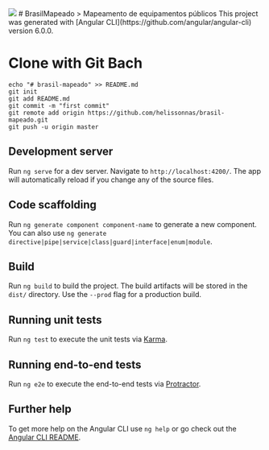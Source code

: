 <img src=https://github.com/helissonnas/brasil-mapeado/src/assets/images/icon_logo.png />
# BrasilMapeado
> Mapeamento de equipamentos públicos
This project was generated with [Angular CLI](https://github.com/angular/angular-cli) version 6.0.0.

# Clone with Git Bach

```git
echo "# brasil-mapeado" >> README.md
git init
git add README.md
git commit -m "first commit"
git remote add origin https://github.com/helissonnas/brasil-mapeado.git
git push -u origin master
```


## Development server

Run `ng serve` for a dev server. Navigate to `http://localhost:4200/`. The app will automatically reload if you change any of the source files.

## Code scaffolding

Run `ng generate component component-name` to generate a new component. You can also use `ng generate directive|pipe|service|class|guard|interface|enum|module`.

## Build

Run `ng build` to build the project. The build artifacts will be stored in the `dist/` directory. Use the `--prod` flag for a production build.

## Running unit tests

Run `ng test` to execute the unit tests via [Karma](https://karma-runner.github.io).

## Running end-to-end tests

Run `ng e2e` to execute the end-to-end tests via [Protractor](http://www.protractortest.org/).

## Further help

To get more help on the Angular CLI use `ng help` or go check out the [Angular CLI README](https://github.com/angular/angular-cli/blob/master/README.md).
